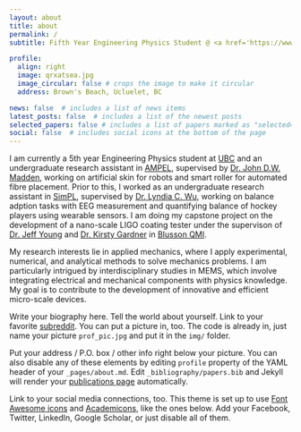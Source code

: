 ```yaml
---
layout: about
title: about
permalink: /
subtitle: Fifth Year Engineering Physics Student @ <a href='https://www.engphys.ubc.ca/'>The University of British Columbia</a><br>Undergraduate Research Assistant @ <a href='https://www.ampel.ubc.ca/'>Advanced Materials and Process Engineering Laboratory</a> <br>Undergradate Teaching Assistant @ <a href='https://phas.ubc.ca/'>Department of Physics & Astronomy, UBC</a>

profile:
  align: right
  image: qrxatsea.jpg
  image_circular: false # crops the image to make it circular
  address: Brown's Beach, Ucluelet, BC

news: false  # includes a list of news items
latest_posts: false  # includes a list of the newest posts
selected_papers: false # includes a list of papers marked as "selected={true}"
social: false  # includes social icons at the bottom of the page
---
```


I am currently a 5th year Engineering Physics student at [UBC](https://www.engphys.ubc.ca/) and an undergraduate research assistant in [AMPEL](https://www.ampel.ubc.ca/), supervised by [Dr. John D.W. Madden](https://mm.ece.ubc.ca/john-madden/), working on artificial skin for robots and smart roller for automated fibre placement. Prior to this, I worked as an undergraduate research assistant in [SimPL](https://simpl.mech.ubc.ca/), supervised by [Dr. Lyndia C. Wu](https://mech.ubc.ca/lyndia-wu/), working on balance adption tasks with EEG measurement and quantifying balance of hockey players using wearable sensors. I am doing my capstone project on the development of a nano-scale LIGO coating tester under the supervison of [Dr. Jeff Young](https://qmi.ubc.ca/team-member/jeff-young/) and [Dr. Kirsty Gardner](https://www.linkedin.com/in/kirsty-gardner/?originalSubdomain=ca) in [Blusson QMI](https://qmi.ubc.ca/).


My research interests lie in applied mechanics, where I apply experimental, numerical, and analytical methods to solve mechanics problems. I am particularly intrigued by interdisciplinary studies in MEMS, which involve integrating electrical and mechanical components with physics knowledge. My goal is to contribute to the development of innovative and efficient micro-scale devices.




Write your biography here. Tell the world about yourself. Link to your favorite [subreddit](http://reddit.com). You can put a picture in, too. The code is already in, just name your picture `prof_pic.jpg` and put it in the `img/` folder.

Put your address / P.O. box / other info right below your picture. You can also disable any of these elements by editing `profile` property of the YAML header of your `_pages/about.md`. Edit `_bibliography/papers.bib` and Jekyll will render your [publications page](/al-folio/publications/) automatically.

Link to your social media connections, too. This theme is set up to use [Font Awesome icons](http://fortawesome.github.io/Font-Awesome/) and [Academicons](https://jpswalsh.github.io/academicons/), like the ones below. Add your Facebook, Twitter, LinkedIn, Google Scholar, or just disable all of them.
